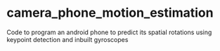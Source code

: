 # camera_phone_motion_estimation
Code to program an android phone to predict its spatial rotations using keypoint detection and inbuilt gyroscopes
